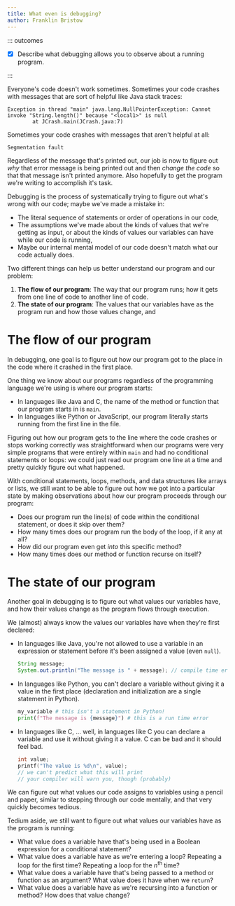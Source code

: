 ```yaml
---
title: What even is debugging?
author: Franklin Bristow
---
```


::: outcomes

* [X] Describe what debugging allows you to observe about a running program.

:::

Everyone's code doesn't work sometimes. Sometimes your code crashes with
messages that are sort of helpful like Java stack traces:

```
Exception in thread "main" java.lang.NullPointerException: Cannot invoke "String.length()" because "<local1>" is null
        at JCrash.main(JCrash.java:7)
```

Sometimes your code crashes with messages that aren't helpful at all:

```
Segmentation fault
```

Regardless of the message that's printed out, our job is now to figure out *why*
that error message is being printed out and then *change the code* so that that
message isn't printed anymore. Also hopefully to get the program we're writing
to accomplish it's task.

Debugging is the process of systematically trying to figure out what's wrong
with our code; maybe we've made a mistake in:

* The literal sequence of statements or order of operations in our code,
* The assumptions we've made about the kinds of values that we're getting as
  input, or about the kinds of values our variables can have while our code is
  running,
* Maybe our internal mental model of our code doesn't match what our code
  actually does.

Two different things can help us better understand our program and our problem:

1. **The flow of our program**: The way that our program runs; how it gets from
   one line of code to another line of code. 
2. **The state of our program**: The values that our variables have as the
   program run and how those values change, and

The flow of our program
=======================

In debugging, one goal is to figure out how our program got to the place in the
code where it crashed in the first place.

One thing we know about our programs regardless of the programming language
we're using is where our program starts:

* In languages like Java and C, the name of the method or function that our
  program starts in is `main`.
* In languages like Python or JavaScript, our program literally starts running
  from the first line in the file.

Figuring out how our program gets to the line where the code crashes or stops
working correctly was straightforward when our programs were very simple
programs that were entirely within `main` and had no conditional statements or
loops: we could just read our program one line at a time and pretty quickly
figure out what happened.

With conditional statements, loops, methods, and data structures like arrays or
lists, we still want to be able to figure out how we got into a particular state
by making observations about how our program proceeds through our program:

* Does our program run the line(s) of code within the conditional statement, or
  does it skip over them?
* How many times does our program run the body of the loop, if it any at all?
* How did our program even get *into* this specific method?
* How many times does our method or function recurse on itself?

The state of our program
========================

Another goal in debugging is to figure out what values our variables have, and
how their values change as the program flows through execution.

We (almost) always know the values our variables have when they're first
declared:

* In languages like Java, you're not allowed to use a variable in an expression
  or statement before it's been assigned a value (even `null`).

  ```java
  String message;
  System.out.println("The message is " + message); // compile time error
  ```
* In languages like Python, you can't declare a variable without giving it a
  value in the first place (declaration and initialization are a single
  statement in Python).

  ```python
  my_variable # this isn't a statement in Python!
  print(f"The message is {message}") # this is a run time error
  ```
* In languages like C, ... well, in languages like C you can declare a variable
  and use it without giving it a value. C can be bad and it should feel bad.

  ```c
  int value;
  printf("The value is %d\n", value); 
  // we can't predict what this will print
  // your compiler will warn you, though (probably)
  ```

We can figure out what values our code assigns to variables using a pencil and
paper, similar to stepping through our code mentally, and that very quickly
becomes tedious.

Tedium aside, we still want to figure out what values our variables have as the
program is running:

* What value does a variable have that's being used in a Boolean expression for
  a conditional statement?
* What value does a variable have as we're entering a loop? Repeating a loop
  for the first time? Repeating a loop for the $n^\text{th}$ time?
* What value does a variable have that's being passed to a method or function as
  an argument? What value does it have when we `return`?
* What value does a variable have as we're recursing into a function or method?
  How does that value change?
